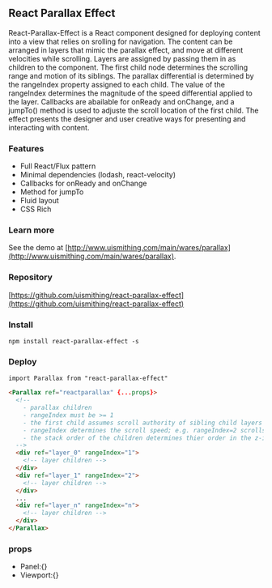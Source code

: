 ## React Parallax Effect

React-Parallax-Effect is a React component designed for deploying content into a view that relies on srolling for navigation. The content can be arranged in layers that mimic the parallax effect, and move at different velocities while scrolling. Layers are assigned by passing them in as children to the component. The first child node determines the scrolling range and motion of its siblings. The parallax differential is determined by the rangeIndex property assigned to each child. The value of the rangeIndex determines the magnitude of the speed differential applied to the layer. Callbacks are abailable for onReady and onChange, and a jumpTo() method is used to adjuste the scroll location of the first child. The effect presents the designer and user creative ways for presenting and interacting with content.

### Features
  * Full React/Flux pattern
  * Minimal dependencies (lodash, react-velocity)
  * Callbacks for onReady and onChange
  * Method for jumpTo
  * Fluid layout
  * CSS Rich

### Learn more
See the demo at [http://www.uismithing.com/main/wares/parallax](http://www.uismithing.com/main/wares/parallax).

### Repository
[https://github.com/uismithing/react-parallax-effect](https://github.com/uismithing/react-parallax-effect)

### Install
`npm install react-parallax-effect -s`

### Deploy
`import Parallax from "react-parallax-effect"`
```html
<Parallax ref="reactparallax" {...props}>
  <!--
    - parallax children
    - rangeIndex must be >= 1
    - the first child assumes scroll authority of sibling child layers
    - rangeIndex determines the scroll speed; e.g. rangeIndex=2 scrolls half the speed of rangeIndex=1
    - the stack order of the children determines thier order in the z-index stack
  -->
  <div ref="layer_0" rangeIndex="1">
    <!-- layer children -->
  </div>
  <div ref="layer_1" rangeIndex="2">
    <!-- layer children -->
  </div>
  ...
  <div ref="layer_n" rangeIndex="n">
    <!-- layer children -->
  </div>
</Parallax>
```

### props
  * Panel:{}
  * Viewport:{}